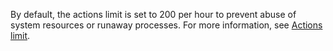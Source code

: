 <head>
  <meta name="robots" content="noindex" />
</head>

By default, the actions limit is set to 200 per hour to prevent abuse of system resources or runaway processes. For more information, see [Actions limit](https://help.sumologic.com/docs/platform-services/automation-service/about-automation-service/#actions-limit).
